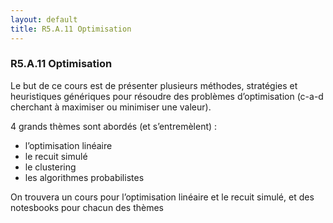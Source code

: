 ```yaml
---
layout: default
title: R5.A.11 Optimisation
---
```




### R5.A.11 Optimisation

Le but de ce cours est de présenter plusieurs méthodes, stratégies et heuristiques génériques pour résoudre des problèmes d’optimisation (c-a-d cherchant à maximiser ou minimiser une valeur).

4 grands thèmes sont abordés (et s’entremèlent) :

 - l’optimisation linéaire
 - le recuit simulé
 - le clustering
 - les algorithmes probabilistes

On trouvera un cours pour l’optimisation linéaire et le recuit simulé, et des notesbooks pour chacun des thèmes
